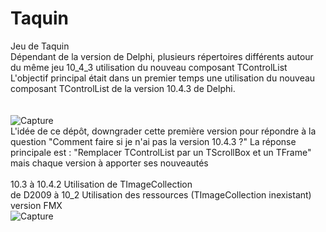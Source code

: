 # Taquin
Jeu de Taquin
<br>
Dépendant de la version de Delphi, plusieurs répertoires différents autour du même jeu
10_4_3 utilisation du nouveau composant TControlList<br>
L'objectif principal était dans un premier temps une utilisation du nouveau composant TControlList de la version 10.4.3 de Delphi.<br>  
<br>
![Capture](https://user-images.githubusercontent.com/51124639/118252690-54cb1480-b4a9-11eb-9704-0243e2358521.PNG)
<br>
L'idée de ce dépôt, downgrader cette première version pour répondre à la question "Comment faire si je n'ai pas la version 10.4.3 ?"
La réponse principale est : "Remplacer TControlList par un TScrollBox et un TFrame" mais chaque version à apporter ses nouveautés<br>
<br>
10.3 à 10.4.2 Utilisation de TImageCollection<br> 
de D2009 à 10_2 Utilisation des ressources (TImageCollection inexistant)
version FMX
<br>
![Capture](https://user-images.githubusercontent.com/51124639/119260606-d9b5dc80-bbd3-11eb-8ebc-ba03f2db408d.PNG)
